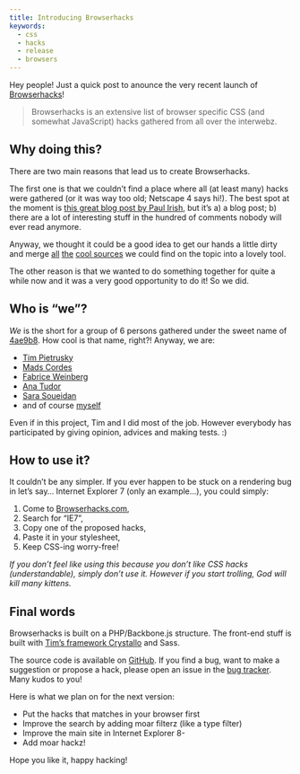 ```yaml
---
title: Introducing Browserhacks
keywords:
  - css
  - hacks
  - release
  - browsers
---
```


Hey people! Just a quick post to anounce the very recent launch of [Browserhacks](http://browserhacks.com)!

> Browserhacks is an extensive list of browser specific CSS (and somewhat JavaScript) hacks gathered from all over the interwebz.

## Why doing this?

There are two main reasons that lead us to create Browserhacks.

The first one is that we couldn’t find a place where all (at least many) hacks were gathered (or it was way too old; Netscape 4 says hi!). The best spot at the moment is [this great blog post by Paul Irish](https://paulirish.com/2009/browser-specific-css-hacks/), but it’s a) a blog post; b) there are a lot of interesting stuff in the hundred of comments nobody will ever read anymore.

Anyway, we thought it could be a good idea to get our hands a little dirty and merge [all](https://paulirish.com/2009/browser-specific-css-hacks/) [the](https://gist.github.com/983116) [cool sources](https://www.impressivewebs.com/ie10-css-hacks/) we could find on the topic into a lovely tool.

The other reason is that we wanted to do something together for quite a while now and it was a very good opportunity to do it! So we did.

## Who is “we”?

_We_ is the short for a group of 6 persons gathered under the sweet name of [4ae9b8](http://4ae9b8.com). How cool is that name, right?! Anyway, we are:

* [Tim Pietrusky](https://twitter.com/timpietrusky)
* [Mads Cordes](https://twitter.com/mobilpadde)
* [Fabrice Weinberg](https://twitter.com/fweinb)
* [Ana Tudor](https://twitter.com/thebabydino)
* [Sara Soueidan](https://twitter.com/sarasoueidan)
* and of course [myself](https://twitter.com/hugogiraudel)

Even if in this project, Tim and I did most of the job. However everybody has participated by giving opinion, advices and making tests. :)

## How to use it?

It couldn’t be any simpler. If you ever happen to be stuck on a rendering bug in let’s say… Internet Explorer 7 (only an example…), you could simply:

1. Come to [Browserhacks.com](http://browserhacks.com),
2. Search for “IE7”,
3. Copy one of the proposed hacks,
4. Paste it in your stylesheet,
5. Keep CSS-ing worry-free!

_If you don’t feel like using this because you don’t like CSS hacks (understandable), simply don’t use it. However if you start trolling, God will kill many kittens._

## Final words

Browserhacks is built on a PHP/Backbone.js structure. The front-end stuff is built with [Tim’s framework Crystallo](http://timpietrusky.github.com/crystallo/) and Sass.

The source code is available on [GitHub](https://github.com/4ae9b8/browserhacks). If you find a bug, want to make a suggestion or propose a hack, please open an issue in the [bug tracker](https://github.com/4ae9b8/browserhacks/issues?state=open). Many kudos to you!

Here is what we plan on for the next version:

* Put the hacks that matches in your browser first
* Improve the search by adding moar filterz (like a type filter)
* Improve the main site in Internet Explorer 8-
* Add moar hackz!

Hope you like it, happy hacking!
